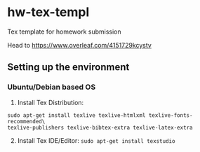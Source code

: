# hw-tex-templ
Tex template for homework submission 


Head to https://www.overleaf.com/4151729kcystv



## Setting up the environment
### Ubuntu/Debian based OS
1. Install Tex Distribution: 
  ```
sudo apt-get install texlive texlive-htmlxml texlive-fonts-recommended\
  texlive-publishers texlive-bibtex-extra texlive-latex-extra
```

2. Install Tex IDE/Editor: 
  `sudo apt-get install texstudio`
